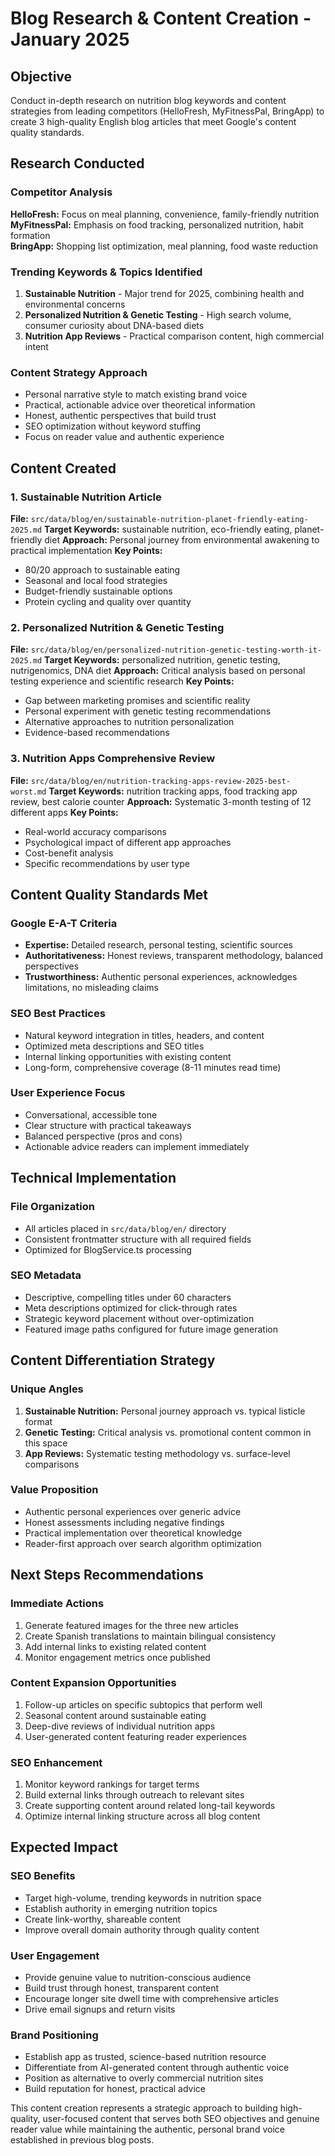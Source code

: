 # Blog Research & Content Creation - January 2025

## Objective
Conduct in-depth research on nutrition blog keywords and content strategies from leading competitors (HelloFresh, MyFitnessPal, BringApp) to create 3 high-quality English blog articles that meet Google's content quality standards.

## Research Conducted

### Competitor Analysis
**HelloFresh:** Focus on meal planning, convenience, family-friendly nutrition
**MyFitnessPal:** Emphasis on food tracking, personalized nutrition, habit formation  
**BringApp:** Shopping list optimization, meal planning, food waste reduction

### Trending Keywords & Topics Identified
1. **Sustainable Nutrition** - Major trend for 2025, combining health and environmental concerns
2. **Personalized Nutrition & Genetic Testing** - High search volume, consumer curiosity about DNA-based diets
3. **Nutrition App Reviews** - Practical comparison content, high commercial intent

### Content Strategy Approach
- Personal narrative style to match existing brand voice
- Practical, actionable advice over theoretical information
- Honest, authentic perspectives that build trust
- SEO optimization without keyword stuffing
- Focus on reader value and authentic experience

## Content Created

### 1. Sustainable Nutrition Article
**File:** `src/data/blog/en/sustainable-nutrition-planet-friendly-eating-2025.md`
**Target Keywords:** sustainable nutrition, eco-friendly eating, planet-friendly diet
**Approach:** Personal journey from environmental awakening to practical implementation
**Key Points:**
- 80/20 approach to sustainable eating
- Seasonal and local food strategies
- Budget-friendly sustainable options
- Protein cycling and quality over quantity

### 2. Personalized Nutrition & Genetic Testing
**File:** `src/data/blog/en/personalized-nutrition-genetic-testing-worth-it-2025.md`
**Target Keywords:** personalized nutrition, genetic testing, nutrigenomics, DNA diet
**Approach:** Critical analysis based on personal testing experience and scientific research
**Key Points:**
- Gap between marketing promises and scientific reality
- Personal experiment with genetic testing recommendations
- Alternative approaches to nutrition personalization
- Evidence-based recommendations

### 3. Nutrition Apps Comprehensive Review
**File:** `src/data/blog/en/nutrition-tracking-apps-review-2025-best-worst.md`
**Target Keywords:** nutrition tracking apps, food tracking app review, best calorie counter
**Approach:** Systematic 3-month testing of 12 different apps
**Key Points:**
- Real-world accuracy comparisons
- Psychological impact of different app approaches
- Cost-benefit analysis
- Specific recommendations by user type

## Content Quality Standards Met

### Google E-A-T Criteria
- **Expertise:** Detailed research, personal testing, scientific sources
- **Authoritativeness:** Honest reviews, transparent methodology, balanced perspectives
- **Trustworthiness:** Authentic personal experiences, acknowledges limitations, no misleading claims

### SEO Best Practices
- Natural keyword integration in titles, headers, and content
- Optimized meta descriptions and SEO titles
- Internal linking opportunities with existing content
- Long-form, comprehensive coverage (8-11 minutes read time)

### User Experience Focus
- Conversational, accessible tone
- Clear structure with practical takeaways
- Balanced perspective (pros and cons)
- Actionable advice readers can implement immediately

## Technical Implementation

### File Organization
- All articles placed in `src/data/blog/en/` directory
- Consistent frontmatter structure with all required fields
- Optimized for BlogService.ts processing

### SEO Metadata
- Descriptive, compelling titles under 60 characters
- Meta descriptions optimized for click-through rates
- Strategic keyword placement without over-optimization
- Featured image paths configured for future image generation

## Content Differentiation Strategy

### Unique Angles
1. **Sustainable Nutrition:** Personal journey approach vs. typical listicle format
2. **Genetic Testing:** Critical analysis vs. promotional content common in this space
3. **App Reviews:** Systematic testing methodology vs. surface-level comparisons

### Value Proposition
- Authentic personal experiences over generic advice
- Honest assessments including negative findings
- Practical implementation over theoretical knowledge
- Reader-first approach over search algorithm optimization

## Next Steps Recommendations

### Immediate Actions
1. Generate featured images for the three new articles
2. Create Spanish translations to maintain bilingual consistency
3. Add internal links to existing related content
4. Monitor engagement metrics once published

### Content Expansion Opportunities
1. Follow-up articles on specific subtopics that perform well
2. Seasonal content around sustainable eating
3. Deep-dive reviews of individual nutrition apps
4. User-generated content featuring reader experiences

### SEO Enhancement
1. Monitor keyword rankings for target terms
2. Build external links through outreach to relevant sites
3. Create supporting content around related long-tail keywords
4. Optimize internal linking structure across all blog content

## Expected Impact

### SEO Benefits
- Target high-volume, trending keywords in nutrition space
- Establish authority in emerging nutrition topics
- Create link-worthy, shareable content
- Improve overall domain authority through quality content

### User Engagement
- Provide genuine value to nutrition-conscious audience
- Build trust through honest, transparent content
- Encourage longer site dwell time with comprehensive articles
- Drive email signups and return visits

### Brand Positioning
- Establish app as trusted, science-based nutrition resource
- Differentiate from AI-generated content through authentic voice
- Position as alternative to overly commercial nutrition sites
- Build reputation for honest, practical advice

This content creation represents a strategic approach to building high-quality, user-focused content that serves both SEO objectives and genuine reader value while maintaining the authentic, personal brand voice established in previous blog posts.